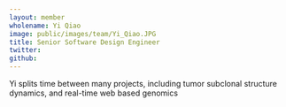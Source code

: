 ```yaml
---
layout: member
wholename: Yi Qiao
image: public/images/team/Yi_Qiao.JPG
title: Senior Software Design Engineer
twitter: 
github: 
---
```


Yi splits time between many projects, including tumor subclonal structure dynamics, and real-time web based genomics